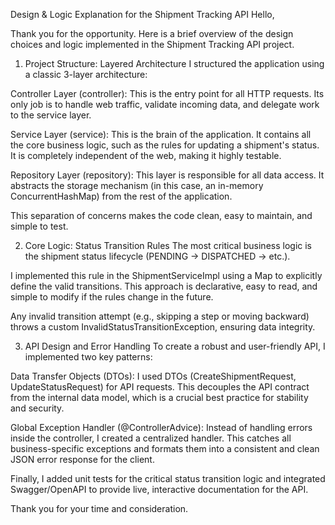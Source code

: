 Design & Logic Explanation for the Shipment Tracking API
Hello,

Thank you for the opportunity. Here is a brief overview of the design choices and logic implemented in the Shipment Tracking API project.

1. Project Structure: Layered Architecture
   I structured the application using a classic 3-layer architecture:

Controller Layer (controller): This is the entry point for all HTTP requests. Its only job is to handle web traffic, validate incoming data, and delegate work to the service layer.

Service Layer (service): This is the brain of the application. It contains all the core business logic, such as the rules for updating a shipment's status. It is completely independent of the web, making it highly testable.

Repository Layer (repository): This layer is responsible for all data access. It abstracts the storage mechanism (in this case, an in-memory ConcurrentHashMap) from the rest of the application.

This separation of concerns makes the code clean, easy to maintain, and simple to test.

2. Core Logic: Status Transition Rules
   The most critical business logic is the shipment status lifecycle (PENDING → DISPATCHED → etc.).

I implemented this rule in the ShipmentServiceImpl using a Map to explicitly define the valid transitions. This approach is declarative, easy to read, and simple to modify if the rules change in the future.

Any invalid transition attempt (e.g., skipping a step or moving backward) throws a custom InvalidStatusTransitionException, ensuring data integrity.

3. API Design and Error Handling
   To create a robust and user-friendly API, I implemented two key patterns:

Data Transfer Objects (DTOs): I used DTOs (CreateShipmentRequest, UpdateStatusRequest) for API requests. This decouples the API contract from the internal data model, which is a crucial best practice for stability and security.

Global Exception Handler (@ControllerAdvice): Instead of handling errors inside the controller, I created a centralized handler. This catches all business-specific exceptions and formats them into a consistent and clean JSON error response for the client.

Finally, I added unit tests for the critical status transition logic and integrated Swagger/OpenAPI to provide live, interactive documentation for the API.

Thank you for your time and consideration.